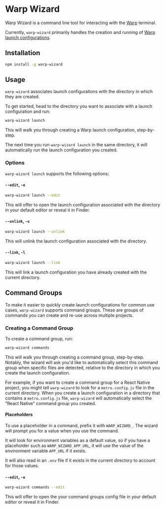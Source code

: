 # Warp Wizard

Warp Wizard is a command line tool for interacting with the [Warp](https://warp.dev) terminal.

Currently, `warp-wizard` primarily handles the creation and running of [Warp launch configurations](https://docs.warp.dev/features/sessions/launch-configurations).

## Installation

```bash
npm install -g warp-wizard
```

## Usage

`warp-wizard` associates launch configurations with the directory in which they are created.

To get started, head to the directory you want to associate with a launch configuration and run:

```bash
warp-wizard launch
```

This will walk you through creating a Warp launch configuration, step-by-step.

The next time you run `warp-wizard launch` in the same directory, it will automatically run the launch configuration you created.

### Options

`warp-wizard launch` supports the following options:

#### `--edit`, `-e`

```bash
warp-wizard launch --edit
```

This will offer to open the launch configuration associated with the directory in your default editor or reveal it in Finder.

#### `--unlink`, `-u`

```bash
warp-wizard launch --unlink
```

This will unlink the launch configuration associated with the directory.

#### `--link`, `-l`

```bash
warp-wizard launch --link
```

This will link a launch configuration you have already created with the current directory.

## Command Groups

To make it easier to quickly create launch configurations for common use cases, `warp-wizard` supports command groups. These are groups of commands you can create and re-use across multiple projects.

### Creating a Command Group

To create a command group, run:

```bash
warp-wizard commands
```

This will walk you through creating a command group, step-by-step. Notably, the wizard will ask you'd like to automatically select this command group when specific files are detected, relative to the directory in which you create the launch configuration.

For example, if you want to create a command group for a React Native project, you might tell `warp-wizard` to look for a `metro.config.js` file in the current directory. When you create a launch configuration in a directory that contains a `metro.config.js` file, `warp-wizard` will automatically select the "React Native" command group you created.

#### Placeholders

To use a placeholder in a command, prefix it with `WARP_WIZARD_`. The wizard will prompt you for a value when you use the command.

It will look for environment variables as a default value, so if you have a placeholder such as `WARP_WIZARD_APP_URL`, it will use the value of the environment variable `APP_URL` if it exists.

It will also read in an `.env` file if it exists in the current directory to account for those values.

#### `--edit`, `-e`

```bash
warp-wizard commands --edit
```

This will offer to open the your command groups config file in your default editor or reveal it in Finder.
